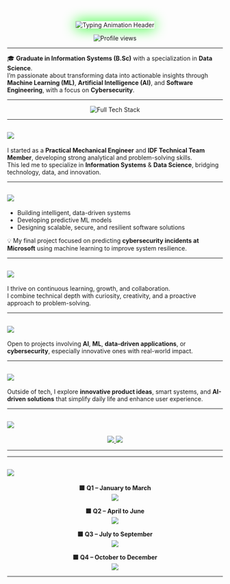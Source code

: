 <!-- Cyber / Data Science Banner -->
<p align="center">
  <img src="https://readme-typing-svg.herokuapp.com?font=Orbitron&color=00FF00&size=50&lines=Bar+Cohen+|+Data+Scientist;Cybersecurity%26Ethical+Hacking+Enthusiast;Passionate+about+AI+Systems;Turning+Data+into+Insight,+and+Curiosity+into+Code;Information+Systems&background=000000&width=1300&height=200&center=true&vCenter=true" 
       alt="Typing Animation Header" 
       style="border: 2; box-shadow: 0 0 30px #00FF00;" />
</p>

<!-- Profile Views -->
<p align="center">
  <img src="https://komarev.com/ghpvc/?username=barcohen&label=Profile+Views&color=00FF00&labelColor=000000&style=flat-square" alt="Profile views"/>
</p>

---

🎓 **Graduate in Information Systems (B.Sc)** with a specialization in **Data Science**.  
I’m passionate about transforming data into actionable insights through **Machine Learning (ML)**, **Artificial Intelligence (AI)**, and **Software Engineering**, with a focus on **Cybersecurity**.

---

<!-- Skills Icons -->
<p align="center">
  <img src="https://skillicons.dev/icons?i=py,jupyter,anaconda,r,pandas,numpy,sklearn,tableau,powerbi,tensorflow,sqlserver,mysql,postgresql,java,html,css,bootstrap,js,php,azure,docker,linux,vscode,git,bash,github&theme=dark&bg=000000" 
       alt="Full Tech Stack" 
       title="Python, R, SQL, ML, Cloud, Cybersecurity Tools"/>
</p>

---

## <img src="https://img.shields.io/badge/-Career%20Overview-0077B5?style=for-the-badge&logoColor=white"/>


I started as a **Practical Mechanical Engineer** and **IDF Technical Team Member**, developing strong analytical and problem-solving skills.  
This led me to specialize in **Information Systems** & **Data Science**, bridging technology, data, and innovation.

---

## <img src="https://img.shields.io/badge/-Focus%20OAreas-FFFF00?style=for-the-badge&logoColor=white"/>

* Building intelligent, data-driven systems  
* Developing predictive ML models  
* Designing scalable, secure, and resilient software solutions  

💡 My final project focused on predicting **cybersecurity incidents at Microsoft** using machine learning to improve system resilience.

---

## <img src="https://img.shields.io/badge/-Driven%20&%20OAdaptable-FF0000?style=for-the-badge&logoColor=white"/>

I thrive on continuous learning, growth, and collaboration.  
I combine technical depth with curiosity, creativity, and a proactive approach to problem-solving.

---

## <img src="https://img.shields.io/badge/-Let’s%20Collaborate!-006400?style=for-the-badge&logoColor=white"/>

Open to projects involving **AI**, **ML**, **data-driven applications**, or **cybersecurity**, especially innovative ones with real-world impact.

---

## <img src="https://img.shields.io/badge/-Fun%20Fact-2F4F4F?style=for-the-badge&logoColor=white"/>

Outside of tech, I explore **innovative product ideas**, smart systems, and **AI-driven solutions** that simplify daily life and enhance user experience.

---

## <img src="https://img.shields.io/badge/-Connect%20with%20Me-0D47A1?style=for-the-badge&logoColor=white"/>

<p align="center">
  <a href="https://www.linkedin.com/in/bar--cohen-" target="_blank">
    <img src="https://img.shields.io/badge/LinkedIn-0077B5?style=for-the-badge&logo=linkedin&logoColor=white"/>
  </a>
  <a href="https://github.com/BarCohen-dot" target="_blank">
    <img src="https://img.shields.io/badge/GitHub-181717?style=for-the-badge&logo=github&logoColor=white"/>
  </a>
</p>

---

<!------------ New ---------->

---

## <img src="https://img.shields.io/badge/-Activity%20by%20Quarter-00FF00?style=for-the-badge&logo=github&logoColor=white"/>

<p align="center">
  <b>🟩 Q1 – January to March</b><br>
  <img src="https://github-readme-activity-graph.vercel.app/graph?username=BarCohen-dot&from=2025-01-01&to=2025-03-31&theme=react-dark&bg_color=000000&color=00FF00&line=00FF00&point=FFFFFF&hide_border=true" />
</p>

<p align="center">
  <b>🟩 Q2 – April to June</b><br>
  <img src="https://github-readme-activity-graph.vercel.app/graph?username=BarCohen-dot&from=2025-04-01&to=2025-06-30&theme=react-dark&bg_color=000000&color=00FF00&line=00FF00&point=FFFFFF&hide_border=true" />
</p>

<p align="center">
  <b>🟩 Q3 – July to September</b><br>
  <img src="https://github-readme-activity-graph.vercel.app/graph?username=BarCohen-dot&from=2025-07-01&to=2025-09-30&theme=react-dark&bg_color=000000&color=00FF00&line=00FF00&point=FFFFFF&hide_border=true" />
</p>

<p align="center">
  <b>🟩 Q4 – October to December</b><br>
  <img src="https://github-readme-activity-graph.vercel.app/graph?username=BarCohen-dot&from=2025-10-01&to=2025-12-31&theme=react-dark&bg_color=000000&color=00FF00&line=00FF00&point=FFFFFF&hide_border=true" />
</p>

---


